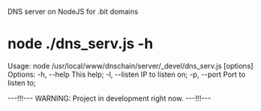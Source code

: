 DNS server on NodeJS for .bit domains

# node ./dns_serv.js -h
Usage: node /usr/local/www/dnschain/server/_devel/dns_serv.js [options]
Options:
    -h, --help                   This help;
    -l, --listen <IP>            IP to listen on;
    -p, --port <PORT>            Port to listen to;

---!!!---
WARNING: Project in development right now.
---!!!---
